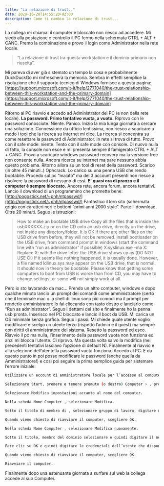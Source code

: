 ```yaml
---
title: "La relazione di trust.."
date: 2020-10-20T14:55:20+02:00
description: Come ti cambio la relazione di trust...
---
```

La collega mi chiama: il computer è bloccato non riesco ad accedere.
Mi siedo alla postazione e controllo il PC fermo nella schermata CTRL + ALT + CANC.
Premo la combinazione e provo il login come Administrator nella rete locale.

> “La relazione di trust tra questa workstation e il dominio primario non riuscita”.

Mi pareva di aver già sistemato un tempo la cosa e probabilmente DuckDuckGo mi rinfrescherà la memoria.
Sembra in effetti semplice la risoluzione che il supporto tecnico di Windows fornisce a questa pagina:
[https://support.microsoft.com/it-it/help/2771040/the-trust-relationship-between-this-workstation-and-the-primary-domain](https://support.microsoft.com/it-it/help/2771040/the-trust-relationship-between-this-workstation-and-the-primary-domain)

Ritorno al PC riavvio e accedo ad Administrator del PC (e non della rete locale).
**La password. Primo tentativo vuota, a vuoto.**
Riprovo con le password conosciute.
Niente.
Panico.
Inizio la mia lunga giornata a cercare una soluzione. Connessione da ufficio lentissima, non riesco a scaricare a modo i tool che la ricerca su Internet mi dice.
La ricerca si concentra su come resettare la password di Administrator. In rete si trova di tutto. Provo con il safe mode: niente.
Tento con il safe mode con console. Di nuovo nulla di fatto, la console non esce e mi presenta sempre il famigerato CTRL + ALT + CANC.
Provo a scaricare windows password recovery ma la versione free non consente nulla.
Ancora ricerca su internet ma pare nessuno abbia questo problema.
Ritorno allora su un tool di reset della password. Scarico (in oltre 45 minuti..) Ophcrack.
Lo carico su una penna USB che rendo bootabile.
Procedo sul pc “malato” ma dei 3 account presenti non riesce a risolvere la password di nessuno di essi.
**E’ quasi ora di pranzo e il computer è sempre bloccato.**
Ancora rete, ancora forum, ancora tentativi.
Lancio il download di un programmino che promette bene: [http://pogostick.net/~pnh/ntpasswd/](http://pogostick.net/~pnh/ntpasswd/)
Fantastico il loro sito (schermata grigio con caratteri neri e bottoni “primi anni 2000 style”. Parte il download. Oltre 20 minuti.
Seguo le istruzioni:
>How to make an bootable USB drive
Copy all the files that is inside the usbXXXXXX.zip or on the CD onto an usb drive, directly on the drive, not inside any directory/folder.
It is OK if there are other files on the USB drive from before, they will not be removed.
Install bootloader on the USB drive, from command prompt in windows (start the command line with “run as administrator” if possible)
X:syslinux.exe -ma X:
Replace X: with the drive letter the USB drive shows up as (DO NOT USE C:)
If it seems like nothing happened, it is usually done.
However, a file named ldlinux.sys may appear on the USB drive, that is normal.
It should now in theory be bootable.
Please know that getting some computers to boot from USB is worse than from CD, you may have to change settings, or some will not simply work at all.

Però io sto lavorando da mac… Prendo un altro computer, windows e dopo qualche minuto lancio un prompt dei comandi come amministratore (certo che il terminale mac o la shell di linux sono più comodi ma il prompt per renderlo amministratore lo fai cliccando con tasto destro e lanciarlo come “Run as administrator”.
Seguo i dettami del sito e finalmente ho la penna usb pronta.
Inserisco nel PC bloccato e lancio il boot da USB.
Mi carica un OS minimale senza grafica. Seguo i passi.
Mi chiede quale utente voglio modificare e scelgo un utente terzo (rispetto l’admin e il guest) ma sempre con diritti di amministratore del sistema.
Resetto la password ed esco.
Riavvio il pc ma nulla, l’inserimento della password vuota non funziona ed anzi mi blocca l’utente.
Ci riprovo. Ma questa volta salvo la modifica (nei precedenti tentativi lasciavo l’opzione di default N).
Finalmente al riavvio e alla selezione dell’utente la password vuota funziona.
Accedo al PC. E da questo punto in poi posso modificare le password (anche quella da Amministratore!) e così poi seguire la prima semplice guida per sistemare l’errore iniziale:


```sh
Utilizzare un account di amministratore locale per l’accesso al computer.
```
```sh
Selezionare Start, premere e tenere premuto (o destro) Computer > , proprietà.
```
```sh
Selezionare Modifica impostazioni accanto al nome del computer.
```
```sh
Nella scheda Nome Computer , selezionare Modifica.
```
```sh
Sotto il titolo di membro di , selezionare gruppo di lavoro, digitare un nome di gruppo di lavoro e quindi scegliere OK.
```
```sh
Quando viene chiesto di riavviare il computer, scegliere OK.
```
```sh
Nella scheda Nome Computer , selezionare Modifica nuovamente.
```
```sh
Sotto il titolo, membro del dominio selezionare e quindi digitare il nome di dominio.
```
```sh
Fare clic su OK e quindi digitare le credenziali dell’utente che disponga delle autorizzazioni nel dominio.
```
```sh
Quando viene chiesto di riavviare il computer, scegliere OK.
```
```sh
Riavviare il computer.
```
Finalmente dopo una estenuante giornata a surfare sul web la collega accede al suo Computer.